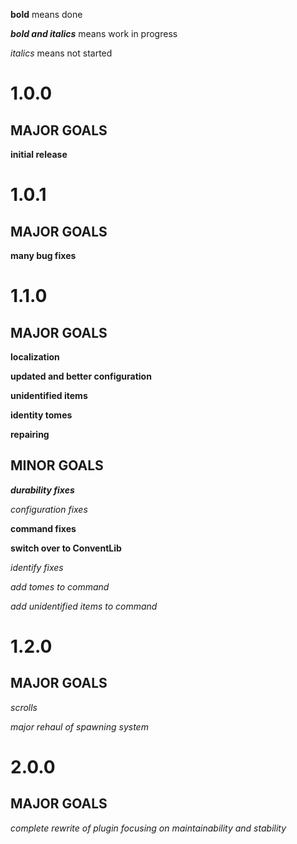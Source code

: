**bold** means done

**_bold and italics_** means work in progress

_italics_ means not started

# 1.0.0
## MAJOR GOALS
**initial release**

# 1.0.1
## MAJOR GOALS
**many bug fixes**

# 1.1.0
## MAJOR GOALS
**localization**

**updated and better configuration**

**unidentified items**

**identity tomes**

**repairing**

## MINOR GOALS
**_durability fixes_**

_configuration fixes_

**command fixes**

**switch over to ConventLib**

_identify fixes_

_add tomes to command_

_add unidentified items to command_

# 1.2.0
## MAJOR GOALS
_scrolls_

_major rehaul of spawning system_

# 2.0.0
## MAJOR GOALS
_complete rewrite of plugin focusing on maintainability and stability_
